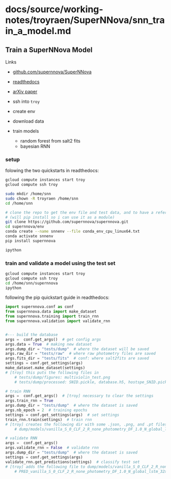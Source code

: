 # docs/source/working-notes/troyraen/SuperNNova/snn_train_a_model.md

## Train a SuperNNova Model

Links
- [github.com/supernnova/SuperNNova](https://github.com/supernnova/SuperNNova)
- [readthedocs](https://supernnova.readthedocs.io/en/latest/)
- [arXiv paper](https://arxiv.org/pdf/1901.06384.pdf)


- ssh into `troy`
- create env
- download data
- train models
    - random forest from salt2 fits
    - bayesian RNN

### setup
folowing the two quickstarts in readthedocs:
```bash
gcloud compute instances start troy
gcloud compute ssh troy

sudo mkdir /home/snn
sudo chown -R troyraen /home/snn
cd /home/snn

# clone the repo to get the env file and test data, and to have a reference
# (will pip install so i can use it as a module)
git clone https://github.com/supernnova/supernnova.git
cd supernnova/env
conda create --name snnenv --file conda_env_cpu_linux64.txt
conda activate snnenv
pip install supernnova

ipython
```

### train and validate a model using the test set
```bash
gcloud compute instances start troy
gcloud compute ssh troy
cd /home/snn/supernnova
ipython
```

following the pip quickstart guide in readthedocs:
```python
import supernnova.conf as conf
from supernnova.data import make_dataset
from supernnova.training import train_rnn
from supernnova.validation import validate_rnn


#--- build the database
args =  conf.get_args()  # get config args
args.data = True  # making new dataset
args.dump_dir = "tests/dump"  # where the dataset will be saved
args.raw_dir = "tests/raw"  # where raw photometry files are saved
args.fits_dir = "tests/fits"  # conf: where salt2fits are saved
settings = conf.get_settings(args)
make_dataset.make_dataset(settings)
# [troy] this puts the following files in
    # tests/dump/figures: multiviolin_test.png
    # tests/dump/processed: SNID.pickle, database.h5, hostspe_SNID.pickle

# train RNN
args =  conf.get_args()  # [troy] necessary to clear the settings
args.train_rnn = True
args.dump_dir = "tests/dump"  # where the dataset is saved
args.nb_epoch = 2  # training epochs
settings = conf.get_settings(args)  # set settings
train_rnn.train(settings)  # train rnn
# [troy] creates the following dir with some .json, .png, and .pt files in it
    # dump/models/vanilla_S_0_CLF_2_R_none_photometry_DF_1.0_N_global_lstm_32x2_0.05_128_True_mean

# validate RNN
args =  conf.get_args()
args.validate_rnn = False  # validate rnn
args.dump_dir = "tests/dump"  # where the dataset is saved
settings = conf.get_settings(args)
validate_rnn.get_predictions(settings)  # classify test set
# [troy] adds the following file to dump/models/vanilla_S_0_CLF_2_R_none_photometry_DF_1.0_N_global_lstm_32x2_0.05_128_True_mean:
    # PRED_vanilla_S_0_CLF_2_R_none_photometry_DF_1.0_N_global_lstm_32x2_0.05_128_True_mean.pickle

```
